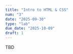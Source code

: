 ```yaml
---
title: "Intro to HTML & CSS"
num: "3"
date: "2025-09-30"
type: "lab"
due_date: "2025-10-09"
draft: 1
---
```


TBD